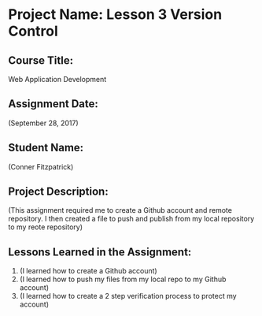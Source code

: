 # Project Name:  Lesson 3 Version Control


## Course Title:
Web Application Development

## Assignment Date:  
(September 28, 2017)

## Student Name:  
(Conner Fitzpatrick)

## Project Description:
(This assignment required me to create a Github account and remote repository. I then created a file to push and publish from my local repository to my reote repository)

## Lessons Learned in the Assignment:
1. (I learned how to create a Github account)
2. (I learned how to push my files from my local repo to my Github account)
3. (I learned how to create a 2 step verification process to protect my account)

